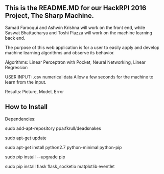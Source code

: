 This is the README.MD for our HackRPI 2016 Project, The Sharp Machine.
-----------------------------------------------------------------------------------------------------------------------------------

Samad Farooqui and Ashwin Krishna will work on the front end, 
while Saswat Bhattacharya and Toshi Piazza will work on the machine learning back end. 

The purpose of this web application is for a user to easily apply and develop machine learning algorithms and observe its behavior.

Algorithms: Linear Perceptron with Pocket, Neural Networking, Linear Regression

USER INPUT: .csv numerical data
Allow a few seconds for the machine to learn from the input.

Results: Picture, Model, Error

How to Install
-------------------------------------------------------------------------------------------------------------------------------
Dependencies:

sudo add-apt-repository ppa:fkrull/deadsnakes

sudo apt-get update

sudo apt-get install python2.7 python-minimal python-pip

sudo pip install --upgrade pip

sudo pip install flask flask_socketio matplotlib eventlet
